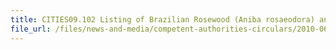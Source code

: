 ```yaml
---
title: CITIES09.102 Listing of Brazilian Rosewood (Aniba rosaeodora) and Verawood (Bulnesia sarmientoi) on CITES Appendix II 
file_url: /files/news-and-media/competent-authorities-circulars/2010-06-15-CA.pdf
---
```

